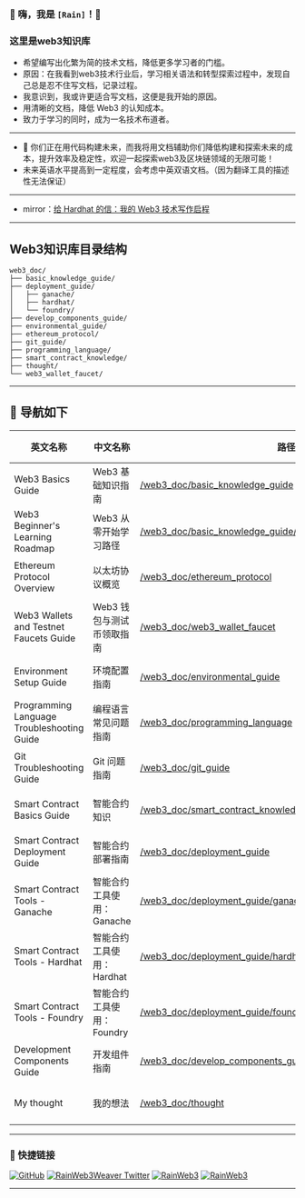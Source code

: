 ### 🌟 嗨，我是 `[Rain]`！👋  
### 这里是web3知识库
- 希望编写出化繁为简的技术文档，降低更多学习者的门槛。
- 原因：在我看到web3技术行业后，学习相关语法和转型探索过程中，发现自己总是忍不住写文档，记录过程。
- 我意识到，我或许更适合写文档，这便是我开始的原因。
- 用清晰的文档，降低 Web3 的认知成本。
- 致力于学习的同时，成为一名技术布道者。
---
- 🚀 你们正在用代码构建未来，而我将用文档辅助你们降低构建和探索未来的成本，提升效率及稳定性，欢迎一起探索web3及区块链领域的无限可能！
- 未来英语水平提高到一定程度，会考虑中英双语文档。（因为翻译工具的描述性无法保证）
---
- mirror：[给 Hardhat 的信：我的 Web3 技术写作启程](https://mirror.xyz/dashboard/edit/77jnOeg31vfgjstgJSkrtiTX_qMHaiSX8ic2eJePNbU)
---
## Web3知识库目录结构
```text
web3_doc/
├── basic_knowledge_guide/
├── deployment_guide/
│   ├── ganache/
│   ├── hardhat/
│   └── foundry/
├── develop_components_guide/
├── environmental_guide/
├── ethereum_protocol/
├── git_guide/
├── programming_language/
├── smart_contract_knowledge/
├── thought/
└── web3_wallet_faucet/
```
---
## 🔗 导航如下
| 英文名称 | 中文名称 | 路径 | 状态 |
|---------|---------|------|------|
| Web3 Basics Guide | Web3 基础知识指南 | [/web3_doc/basic_knowledge_guide](https://github.com/rainweb3/rainweb3.github.io/tree/main/web3_doc/basic_knowledge_guide) | ✅ 开启 |
| Web3 Beginner's Learning Roadmap | Web3 从零开始学习路径 | [/web3_doc/basic_knowledge_guide/web3_beginner_reference_path](https://github.com/rainweb3/rainweb3.github.io/tree/main/web3_doc/basic_knowledge_guide/web3_beginner_reference_path) | ✅ 开启 |
| Ethereum Protocol Overview | 以太坊协议概览 | [/web3_doc/ethereum_protocol](https://github.com/rainweb3/rainweb3.github.io/tree/main/web3_doc/ethereum_protocol) | ✅ 开启 |
| Web3 Wallets and Testnet Faucets Guide | Web3 钱包与测试币领取指南 | [/web3_doc/web3_wallet_faucet](https://github.com/rainweb3/rainweb3.github.io/tree/main/web3_doc/web3_wallet_faucet) | ✅ 开启 |
| Environment Setup Guide | 环境配置指南 | [/web3_doc/environmental_guide](https://github.com/rainweb3/rainweb3.github.io/tree/main/web3_doc/environmental_guide) | ✅ 开启 |
| Programming Language Troubleshooting Guide | 编程语言常见问题指南 | [/web3_doc/programming_language](https://github.com/rainweb3/rainweb3.github.io/tree/main/web3_doc/programming_language) | ✅ 开启 |
| Git Troubleshooting Guide | Git 问题指南 | [/web3_doc/git_guide](https://github.com/rainweb3/rainweb3.github.io/tree/main/web3_doc/git_guide) | ✅ 开启 |
| Smart Contract Basics Guide | 智能合约知识 | [/web3_doc/smart_contract_knowledge](https://github.com/rainweb3/rainweb3.github.io/tree/main/web3_doc/smart_contract_knowledge) | ✅ 开启 |
| Smart Contract Deployment Guide | 智能合约部署指南 | [/web3_doc/deployment_guide](https://github.com/rainweb3/rainweb3.github.io/tree/main/web3_doc/deployment_guide) | ✅ 开启 |
| Smart Contract Tools - Ganache | 智能合约工具使用：Ganache | [/web3_doc/deployment_guide/ganache](https://github.com/rainweb3/rainweb3.github.io/tree/main/web3_doc/deployment_guide/ganache) | ✅ 开启 |
| Smart Contract Tools - Hardhat | 智能合约工具使用：Hardhat | [/web3_doc/deployment_guide/hardhat](https://github.com/rainweb3/rainweb3.github.io/tree/main/web3_doc/deployment_guide/hardhat) | ✅ 开启 |
| Smart Contract Tools - Foundry | 智能合约工具使用：Foundry | [/web3_doc/deployment_guide/foundry](https://github.com/rainweb3/rainweb3.github.io/tree/main/web3_doc/deployment_guide/foundry) | 🔴 未开启 |
| Development Components Guide | 开发组件指南 | [/web3_doc/develop_components_guide](https://github.com/rainweb3/rainweb3.github.io/tree/main/web3_doc/develop_components_guide) | ✅ 开启 |
| My thought| 我的想法 | [/web3_doc/thought](https://github.com/rainweb3/rainweb3.github.io/tree/main/web3_doc/thought) | ✅ 开启 |
---
### 🔗 快捷链接
[![GitHub](https://github.com/fluidicon.png)](https://github.com/rainweb3/rainweb3.github.io)
 [![RainWeb3Weaver Twitter](https://img.shields.io/badge/Twitter-1DA1F2?style=for-the-badge&logo=twitter&logoColor=white)](https://x.com/RainWeb3Weaver)
 [![RainWeb3](https://img.shields.io/badge/知乎-0084ff?style=for-the-badge&logo=zhihu&logoColor=white)](https://www.zhihu.com/people/rain-47-84-83)
[![RainWeb3](https://img.shields.io/badge/掘金-1E81FF?style=for-the-badge&logo=juejin&logoColor=white)](https://juejin.cn/user/599705882203355)

---
